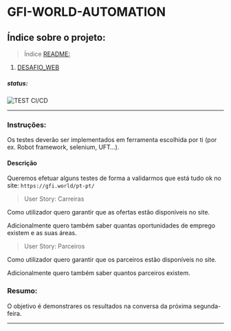 # GFI-WORLD-AUTOMATION

## Índice sobre o projeto:

> Índice [README:](https://github.com/uLucasFraga/gfi-world-automation/blob/master/README.md)

1. [DESAFIO_WEB](https://github.com/uLucasFraga/gfi-world-automation/blob/master/DESAFIO_WEB.md)

##### status:

![TEST CI/CD](https://github.com/uLucasFraga/gfi-world-automation/workflows/TEST%20CI/CD/badge.svg?branch=master)

---

### Instruções:
Os testes deverão ser implementados em ferramenta escolhida por ti (por ex. Robot framework, selenium, UFT…).

#### Descrição
Queremos efetuar alguns testes de forma a validarmos que está tudo ok no site: `https://gfi.world/pt-pt/`

 
> User Story: Carreiras

Como utilizador quero garantir que as ofertas estão disponíveis no site.

Adicionalmente quero também saber quantas oportunidades de emprego existem e as suas áreas.

> User Story: Parceiros

Como utilizador quero garantir que os parceiros estão disponíveis no site.

Adicionalmente quero também saber quantos parceiros existem.


### Resumo: 
O objetivo é demonstrares os resultados na conversa da próxima segunda-feira.

---
